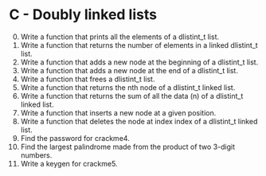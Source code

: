 # C - Doubly linked lists
0. Write a function that prints all the elements of a dlistint_t list.
1. Write a function that returns the number of elements in a linked dlistint_t list.
2. Write a function that adds a new node at the beginning of a dlistint_t list.
3. Write a function that adds a new node at the end of a dlistint_t list.
4. Write a function that frees a dlistint_t list.
5. Write a function that returns the nth node of a dlistint_t linked list.
6. Write a function that returns the sum of all the data (n) of a dlistint_t linked list.
7. Write a function that inserts a new node at a given position.
8. Write a function that deletes the node at index index of a dlistint_t linked list.
9. Find the password for crackme4.
10. Find the largest palindrome made from the product of two 3-digit numbers.
11. Write a keygen for crackme5.